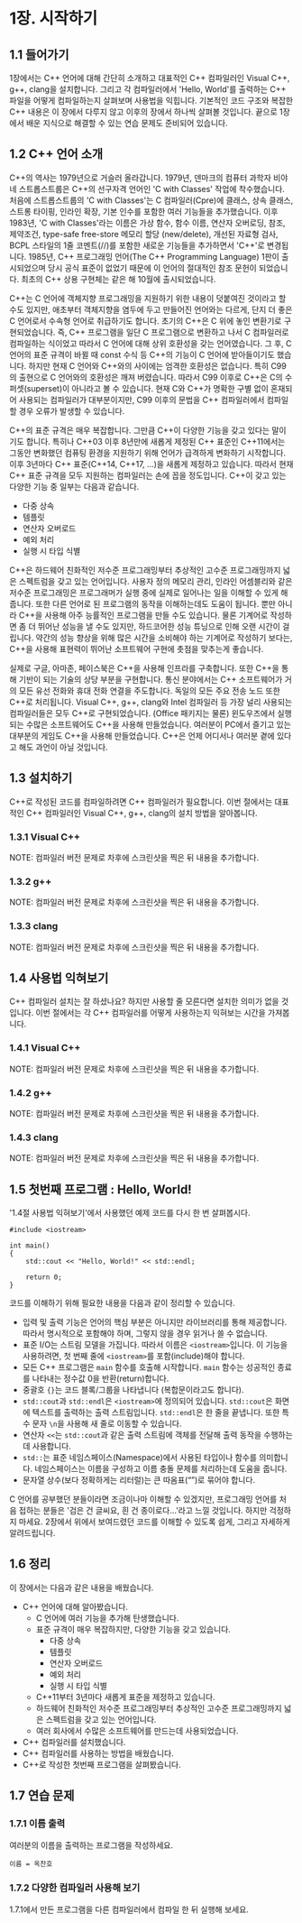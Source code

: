 # 1장. 시작하기

## 1.1 들어가기

1장에서는 C++ 언어에 대해 간단히 소개하고 대표적인 C++ 컴파일러인 Visual C++, g++, clang을 설치합니다.
그리고 각 컴파일러에서 'Hello, World'를 출력하는 C++ 파일을 어떻게 컴파일하는지 살펴보며 사용법을 익힙니다.
기본적인 코드 구조와 복잡한 C++ 내용은 이 장에서 다루지 않고 이후의 장에서 하나씩 살펴볼 것입니다.
끝으로 1장에서 배운 지식으로 해결할 수 있는 연습 문제도 준비되어 있습니다.

## 1.2 C++ 언어 소개

C++의 역사는 1979년으로 거슬러 올라갑니다.
1979년, 덴마크의 컴퓨터 과학자 비야네 스트롭스트룹은 C++의 선구자격 언어인 'C with Classes' 작업에 착수했습니다.
처음에 스트롭스트룹의 'C with Classes'는 C 컴파일러(Cpre)에 클래스, 상속 클래스, 스트롱 타이핑, 인라인 확장, 기본 인수를 포함한 여러 기능들을 추가했습니다.
이후 1983년, 'C with Classes'라는 이름은 가상 함수, 함수 이름, 연산자 오버로딩, 참조, 제약조건, type-safe free-store 메모리 할당 (new/delete), 개선된 자료형 검사, BCPL 스타일의 1줄 코멘트(//)를 포함한 새로운 기능들을 추가하면서 'C++'로 변경됩니다.
1985년, C++ 프로그래밍 언어(The C++ Programming Language) 1판이 출시되었으며 당시 공식 표준이 없었기 때문에 이 언어의 절대적인 참조 문헌이 되었습니다. 최초의 C++ 상용 구현체는 같은 해 10월에 출시되었습니다.

C++는 C 언어에 객체지향 프로그래밍을 지원하기 위한 내용이 덧붙여진 것이라고 할 수도 있지만, 애초부터 객체지향을 염두에 두고 만들어진 언어와는 다르게, 단지 더 좋은 C 언어로서 수속형 언어로 취급하기도 합니다.
초기의 C++은 C 위에 놓인 변환기로 구현되었습니다.
즉, C++ 프로그램을 일단 C 프로그램으로 변환하고 나서 C 컴파일러로 컴파일하는 식이었고 따라서 C 언어에 대해 상위 호환성을 갖는 언어였습니다.
그 후, C 언어의 표준 규격이 바뀔 때 const 수식 등 C++의 기능이 C 언어에 받아들이기도 했습니다.
하지만 현재 C 언어와 C++와의 사이에는 엄격한 호환성은 없습니다. 특히 C99의 출현으로 C 언어와의 호환성은 깨져 버렸습니다.
따라서 C99 이후로 C++은 C의 수퍼셋(superset)이 아니라고 볼 수 있습니다.
현재 C와 C++가 명확한 구별 없이 혼재되어 사용되는 컴파일러가 대부분이지만, C99 이후의 문법을 C++ 컴파일러에서 컴파일 할 경우 오류가 발생할 수 있습니다.

C++의 표준 규격은 매우 복잡합니다. 그만큼 C++이 다양한 기능을 갖고 있다는 말이기도 합니다.
특히나 C++03 이후 8년만에 새롭게 제정된 C++ 표준인 C++11에서는 그동안 변화했던 컴퓨팅 환경을 지원하기 위해 언어가 급격하게 변화하기 시작합니다.
이후 3년마다 C++ 표준(C++14, C++17, ...)을 새롭게 제정하고 있습니다.
따라서 현재 C++ 표준 규격을 모두 지원하는 컴파일러는 손에 꼽을 정도입니다.
C++이 갖고 있는 다양한 기능 중 일부는 다음과 같습니다.
- 다중 상속
- 템플릿
- 연산자 오버로드
- 예외 처리
- 실행 시 타입 식별

C++은 하드웨어 친화적인 저수준 프로그래밍부터 추상적인 고수준 프로그래밍까지 넓은 스펙트럼을 갖고 있는 언어입니다.
사용자 정의 메모리 관리, 인라인 어셈블리와 같은 저수준 프로그래밍은 프로그래머가 실행 중에 실제로 일어나는 일을 이해할 수 있게 해줍니다.
또한 다른 언어로 된 프로그램의 동작을 이해하는데도 도움이 됩니다.
뿐만 아니라 C++을 사용해 아주 능률적인 프로그램을 만들 수도 있습니다.
물론 기계어로 작성하면 좀 더 뛰어난 성능을 낼 수도 있지만, 하드코어한 성능 튜닝으로 인해 오랜 시간이 걸립니다.
약간의 성능 향상을 위해 많은 시간을 소비해야 하는 기계어로 작성하기 보다는, C++을 사용해 표현력이 뛰어난 소프트웨어 구현에 촛점을 맞추는게 좋습니다.

실제로 구글, 아마존, 페이스북은 C++을 사용해 인프라를 구축합니다.
또한 C++을 통해 기반이 되는 기술의 상당 부분을 구현합니다.
통신 분야에서는 C++ 소프트웨어가 거의 모든 유선 전화와 휴대 전화 연결을 주도합니다.
독일의 모든 주요 전송 노드 또한 C++로 처리됩니다.
Visual C++, g++, clang와 Intel 컴파일러 등 가장 널리 사용되는 컴파일러들은 모두 C++로 구현되었습니다.
(Office 패키지는 물론) 윈도우즈에서 실행되는 수많은 소프트웨어도 C++을 사용해 만들었습니다.
여러분이 PC에서 즐기고 있는 대부분의 게임도 C++을 사용해 만들었습니다.
C++은 언제 어디서나 여러분 곁에 있다고 해도 과언이 아닐 것입니다.

## 1.3 설치하기

C++로 작성된 코드를 컴파일하려면 C++ 컴파일러가 필요합니다.
이번 절에서는 대표적인 C++ 컴파일러인 Visual C++, g++, clang의 설치 방법을 알아봅니다.

### 1.3.1 Visual C++

NOTE: 컴파일러 버전 문제로 차후에 스크린샷을 찍은 뒤 내용을 추가합니다.

### 1.3.2 g++

NOTE: 컴파일러 버전 문제로 차후에 스크린샷을 찍은 뒤 내용을 추가합니다.

### 1.3.3 clang

NOTE: 컴파일러 버전 문제로 차후에 스크린샷을 찍은 뒤 내용을 추가합니다.

## 1.4 사용법 익혀보기

C++ 컴파일러 설치는 잘 하셨나요? 하지만 사용할 줄 모른다면 설치한 의미가 없을 것입니다.
이번 절에서는 각 C++ 컴파일러를 어떻게 사용하는지 익혀보는 시간을 가져봅니다.

### 1.4.1 Visual C++

NOTE: 컴파일러 버전 문제로 차후에 스크린샷을 찍은 뒤 내용을 추가합니다.

### 1.4.2 g++

NOTE: 컴파일러 버전 문제로 차후에 스크린샷을 찍은 뒤 내용을 추가합니다.

### 1.4.3 clang

NOTE: 컴파일러 버전 문제로 차후에 스크린샷을 찍은 뒤 내용을 추가합니다.

## 1.5 첫번째 프로그램 : Hello, World!

'1.4절 사용법 익혀보기'에서 사용했던 예제 코드를 다시 한 번 살펴봅시다.

```
#include <iostream>

int main()
{
    std::cout << "Hello, World!" << std::endl;

    return 0;
}
```

코드를 이해하기 위해 필요한 내용을 다음과 같이 정리할 수 있습니다.

- 입력 및 출력 기능은 언어의 핵심 부분은 아니지만 라이브러리를 통해 제공합니다. 따라서 명시적으로 포함해야 하며, 그렇지 않을 경우 읽거나 쓸 수 없습니다.
- 표준 I/O는 스트림 모델을 가집니다. 따라서 이름은 ```<iostream>```입니다. 이 기능을 사용하려면, 첫 번째 줄에 ```<iostream>```를 포함(include)해야 합니다.
- 모든 C++ 프로그램은 ```main``` 함수를 호출해 시작합니다. ```main``` 함수는 성공적인 종료를 나타내는 정수값 0을 반환(return)합니다.
- 중괄호 ```{}```는 코드 블록/그룹을 나타냅니다 (복합문이라고도 합니다).
- ```std::cout```과 ```std::endl```은 ```<iostream>```에 정의되어 있습니다. ```std::cout```은 화면에 텍스트를 출력하는 출력 스트림입니다. ```std::endl```은 한 줄을 끝냅니다. 또한 특수 문자 ```\n```을 사용해 새 줄로 이동할 수 있습니다.
- 연산자 ```<<```는 ```std::cout```과 같은 출력 스트림에 객체를 전달해 출력 동작을 수행하는데 사용합니다.
- ```std::```는 표준 네임스페이스(Namespace)에서 사용된 타입이나 함수를 의미합니다. 네임스페이스는 이름을 구성하고 이름 충돌 문제를 처리하는데 도움을 줍니다.
- 문자열 상수(보다 정확하게는 리터럴)는 큰 따옴표(“”)로 묶어야 합니다.

C 언어를 공부했던 분들이라면 조금이나마 이해할 수 있겠지만, 프로그래밍 언어를 처음 접하는 분들은 '검은 건 글씨요, 흰 건 종이로다...'라고 느낄 것입니다.
하지만 걱정하지 마세요. 2장에서 위에서 보여드렸던 코드를 이해할 수 있도록 쉽게, 그리고 자세하게 알려드립니다.

## 1.6 정리

이 장에서는 다음과 같은 내용을 배웠습니다.

- C++ 언어에 대해 알아봤습니다.
    - C 언어에 여러 기능을 추가해 탄생했습니다.
    - 표준 규격이 매우 복잡하지만, 다양한 기능을 갖고 있습니다.
        - 다중 상속
        - 템플릿
        - 연산자 오버로드
        - 예외 처리
        - 실행 시 타입 식별
    - C++11부터 3년마다 새롭게 표준을 제정하고 있습니다.
    - 하드웨어 친화적인 저수준 프로그래밍부터 추상적인 고수준 프로그래밍까지 넓은 스펙트럼을 갖고 있는 언어입니다.
    - 여러 회사에서 수많은 소프트웨어를 만드는데 사용되었습니다.
- C++ 컴파일러를 설치했습니다.
- C++ 컴파일러를 사용하는 방법을 배웠습니다.
- C++로 작성한 첫번째 프로그램을 살펴봤습니다.

## 1.7 연습 문제

### 1.7.1 이름 출력

여러분의 이름을 출력하는 프로그램을 작성하세요.

```
이름 = 옥찬호
```

### 1.7.2 다양한 컴파일러 사용해 보기

1.7.1에서 만든 프로그램을 다른 컴파일러에서 컴파일 한 뒤 실행해 보세요.